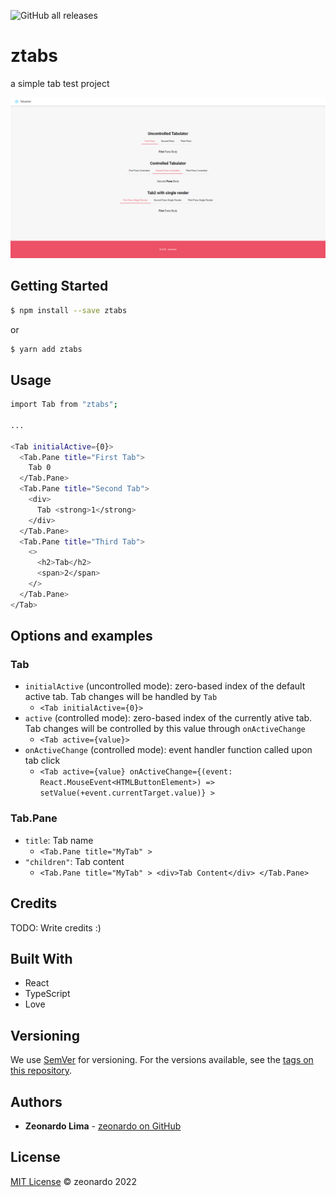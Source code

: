 ![GitHub all releases](https://img.shields.io/github/downloads/zeonardo/ptf-tabulator/total)

# ztabs

a simple tab test project
  
![Expected screen output](https://github.com/zeonardo/ptf-tabulator/blob/master/src/assets/tabulator.png)

## Getting Started

```sh
$ npm install --save ztabs
```
or
```sh
$ yarn add ztabs
```

## Usage

```sh
import Tab from "ztabs";

...

<Tab initialActive={0}>
  <Tab.Pane title="First Tab">
    Tab 0
  </Tab.Pane>
  <Tab.Pane title="Second Tab">
    <div>
      Tab <strong>1</strong>
    </div>
  </Tab.Pane>
  <Tab.Pane title="Third Tab">
    <>
      <h2>Tab</h2>
      <span>2</span>
    </>
  </Tab.Pane>
</Tab>
```

## Options and examples

### Tab

- `initialActive` (uncontrolled mode): zero-based index of the default active tab. Tab changes will be handled by `Tab`
  - `<Tab initialActive={0}>`
- `active` (controlled mode): zero-based index of the currently ative tab. Tab changes will be controlled by this value through `onActiveChange`
  - `<Tab active={value}>`
- `onActiveChange` (controlled mode): event handler function called upon tab click
  - `<Tab active={value} onActiveChange={(event: React.MouseEvent<HTMLButtonElement>) => setValue(+event.currentTarget.value)} >`

### Tab.Pane

- `title`: Tab name
  - `<Tab.Pane title="MyTab" >`
- `"children"`: Tab content
  - `<Tab.Pane title="MyTab" > <div>Tab Content</div> </Tab.Pane>`


## Credits

TODO: Write credits :)

## Built With

* React
* TypeScript
* Love

## Versioning

We use [SemVer](http://semver.org/) for versioning.
For the versions available, see the [tags on this repository](https://github.com/zeonardo/ztabs/tags).

## Authors

* **Zeonardo Lima** - [zeonardo on GitHub](https://github.com/zeonardo)

## License
[MIT License](https://zeonardo.mit-license.org/2022) © zeonardo 2022